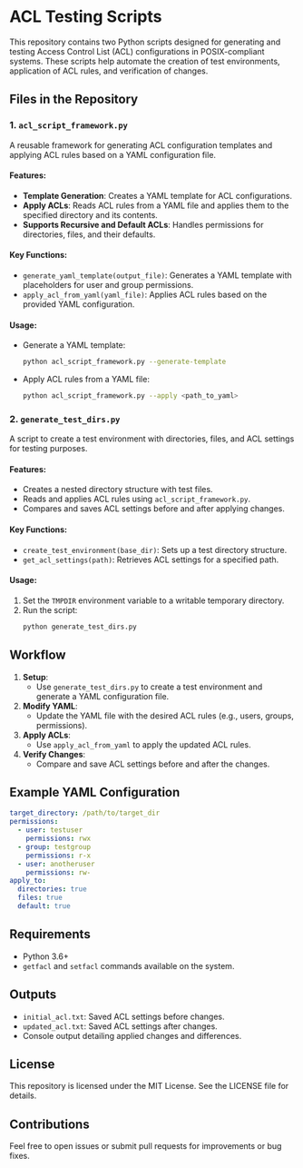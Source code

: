 # ACL Testing Scripts

This repository contains two Python scripts designed for generating and testing Access Control List (ACL) configurations in POSIX-compliant systems. These scripts help automate the creation of test environments, application of ACL rules, and verification of changes.

## Files in the Repository

### 1. `acl_script_framework.py`
A reusable framework for generating ACL configuration templates and applying ACL rules based on a YAML configuration file.

#### Features:
- **Template Generation**: Creates a YAML template for ACL configurations.
- **Apply ACLs**: Reads ACL rules from a YAML file and applies them to the specified directory and its contents.
- **Supports Recursive and Default ACLs**: Handles permissions for directories, files, and their defaults.

#### Key Functions:
- `generate_yaml_template(output_file)`: Generates a YAML template with placeholders for user and group permissions.
- `apply_acl_from_yaml(yaml_file)`: Applies ACL rules based on the provided YAML configuration.

#### Usage:
- Generate a YAML template:
  ```bash
  python acl_script_framework.py --generate-template
  ```
- Apply ACL rules from a YAML file:
  ```bash
  python acl_script_framework.py --apply <path_to_yaml>
  ```

### 2. `generate_test_dirs.py`
A script to create a test environment with directories, files, and ACL settings for testing purposes.

#### Features:
- Creates a nested directory structure with test files.
- Reads and applies ACL rules using `acl_script_framework.py`.
- Compares and saves ACL settings before and after applying changes.

#### Key Functions:
- `create_test_environment(base_dir)`: Sets up a test directory structure.
- `get_acl_settings(path)`: Retrieves ACL settings for a specified path.

#### Usage:
1. Set the `TMPDIR` environment variable to a writable temporary directory.
2. Run the script:
   ```bash
   python generate_test_dirs.py
   ```

## Workflow
1. **Setup**:
   - Use `generate_test_dirs.py` to create a test environment and generate a YAML configuration file.
2. **Modify YAML**:
   - Update the YAML file with the desired ACL rules (e.g., users, groups, permissions).
3. **Apply ACLs**:
   - Use `apply_acl_from_yaml` to apply the updated ACL rules.
4. **Verify Changes**:
   - Compare and save ACL settings before and after the changes.

## Example YAML Configuration
```yaml
target_directory: /path/to/target_dir
permissions:
  - user: testuser
    permissions: rwx
  - group: testgroup
    permissions: r-x
  - user: anotheruser
    permissions: rw-
apply_to:
  directories: true
  files: true
  default: true
```

## Requirements
- Python 3.6+
- `getfacl` and `setfacl` commands available on the system.

## Outputs
- `initial_acl.txt`: Saved ACL settings before changes.
- `updated_acl.txt`: Saved ACL settings after changes.
- Console output detailing applied changes and differences.

## License
This repository is licensed under the MIT License. See the LICENSE file for details.

## Contributions
Feel free to open issues or submit pull requests for improvements or bug fixes.


